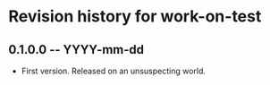 # Revision history for work-on-test

## 0.1.0.0 -- YYYY-mm-dd

* First version. Released on an unsuspecting world.
